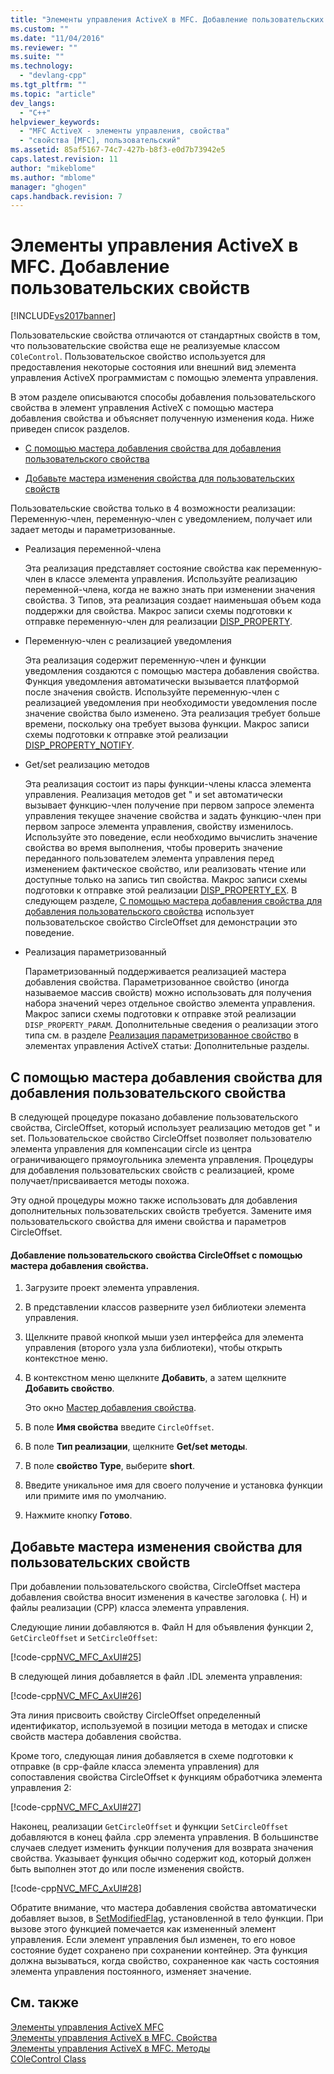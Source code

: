 ```yaml
---
title: "Элементы управления ActiveX в MFC. Добавление пользовательских свойств | Microsoft Docs"
ms.custom: ""
ms.date: "11/04/2016"
ms.reviewer: ""
ms.suite: ""
ms.technology: 
  - "devlang-cpp"
ms.tgt_pltfrm: ""
ms.topic: "article"
dev_langs: 
  - "C++"
helpviewer_keywords: 
  - "MFC ActiveX - элементы управления, свойства"
  - "свойства [MFC], пользовательский"
ms.assetid: 85af5167-74c7-427b-b8f3-e0d7b73942e5
caps.latest.revision: 11
author: "mikeblome"
ms.author: "mblome"
manager: "ghogen"
caps.handback.revision: 7
---
```

# Элементы управления ActiveX в MFC. Добавление пользовательских свойств
[!INCLUDE[vs2017banner](../assembler/inline/includes/vs2017banner.md)]

Пользовательские свойства отличаются от стандартных свойств в том, что пользовательские свойства еще не реализуемые классом `COleControl`.  Пользовательское свойство используется для предоставления некоторые состояния или внешний вид элемента управления ActiveX программистам с помощью элемента управления.  
  
 В этом разделе описываются способы добавления пользовательского свойства в элемент управления ActiveX с помощью мастера добавления свойства и объясняет полученную изменения кода.  Ниже приведен список разделов.  
  
-   [С помощью мастера добавления свойства для добавления пользовательского свойства](#_core_using_classwizard_to_add_a_custom_property)  
  
-   [Добавьте мастера изменения свойства для пользовательских свойств](#_core_classwizard_changes_for_custom_properties)  
  
 Пользовательские свойства только в 4 возможности реализации: Переменную\-член, переменную\-член с уведомлением, получает или задает методы и параметризованные.  
  
-   Реализация переменной\-члена  
  
     Эта реализация представляет состояние свойства как переменную\-член в классе элемента управления.  Используйте реализацию переменной\-члена, когда не важно знать при изменении значения свойства.  3 Типов, эта реализация создает наименьшая объем кода поддержки для свойства.  Макрос записи схемы подготовки к отправке переменную\-член для реализации [DISP\_PROPERTY](../Topic/DISP_PROPERTY.md).  
  
-   Переменную\-член с реализацией уведомления  
  
     Эта реализация содержит переменную\-член и функции уведомления создаются с помощью мастера добавления свойства.  Функция уведомления автоматически вызывается платформой после значения свойств.  Используйте переменную\-член с реализацией уведомления при необходимости уведомления после значение свойства было изменено.  Эта реализация требует больше времени, поскольку она требует вызова функции.  Макрос записи схемы подготовки к отправке этой реализации [DISP\_PROPERTY\_NOTIFY](../Topic/DISP_PROPERTY_NOTIFY.md).  
  
-   Get\/set реализацию методов  
  
     Эта реализация состоит из пары функции\-члены класса элемента управления.  Реализация методов get " и set автоматически вызывает функцию\-член получение при первом запросе элемента управления текущее значение свойства и задать функцию\-член при первом запросе элемента управления, свойству изменилось.  Используйте это поведение, если необходимо вычислить значение свойства во время выполнения, чтобы проверить значение переданного пользователем элемента управления перед изменением фактическое свойство, или реализовать чтение или доступные только на запись тип свойства.  Макрос записи схемы подготовки к отправке этой реализации [DISP\_PROPERTY\_EX](../Topic/DISP_PROPERTY_EX.md).  В следующем разделе, [С помощью мастера добавления свойства для добавления пользовательского свойства](#_core_using_classwizard_to_add_a_custom_property) использует пользовательское свойство CircleOffset для демонстрации это поведение.  
  
-   Реализация параметризованный  
  
     Параметризованный поддерживается реализацией мастера добавления свойства.  Параметризованное свойство \(иногда называемое массив свойств\) можно использовать для получения набора значений через отдельное свойство элемента управления.  Макрос записи схемы подготовки к отправке этой реализации `DISP_PROPERTY_PARAM`.  Дополнительные сведения о реализации этого типа см. в разделе [Реализация параметризованное свойство](../mfc/mfc-activex-controls-advanced-topics.md) в элементах управления ActiveX статьи: Дополнительные разделы.  
  
##  <a name="_core_using_classwizard_to_add_a_custom_property"></a> С помощью мастера добавления свойства для добавления пользовательского свойства  
 В следующей процедуре показано добавление пользовательского свойства, CircleOffset, который использует реализацию методов get " и set.  Пользовательское свойство CircleOffset позволяет пользователю элемента управления для компенсации circle из центра ограничивающего прямоугольника элемента управления.  Процедуры для добавления пользовательских свойств с реализацией, кроме получает\/присваивается методы похожа.  
  
 Эту одной процедуры можно также использовать для добавления дополнительных пользовательских свойств требуется.  Замените имя пользовательского свойства для имени свойства и параметров CircleOffset.  
  
#### Добавление пользовательского свойства CircleOffset с помощью мастера добавления свойства.  
  
1.  Загрузите проект элемента управления.  
  
2.  В представлении классов разверните узел библиотеки элемента управления.  
  
3.  Щелкните правой кнопкой мыши узел интерфейса для элемента управления \(второго узла узла библиотеки\), чтобы открыть контекстное меню.  
  
4.  В контекстном меню щелкните **Добавить**, а затем щелкните **Добавить свойство**.  
  
     Это окно [Мастер добавления свойства](../ide/names-add-property-wizard.md).  
  
5.  В поле **Имя свойства** введите `CircleOffset`.  
  
6.  В поле **Тип реализации**, щелкните **Get\/set методы**.  
  
7.  В поле **свойство Type**, выберите **short**.  
  
8.  Введите уникальное имя для своего получение и установка функции или примите имя по умолчанию.  
  
9. Нажмите кнопку **Готово**.  
  
##  <a name="_core_classwizard_changes_for_custom_properties"></a> Добавьте мастера изменения свойства для пользовательских свойств  
 При добавлении пользовательского свойства, CircleOffset мастера добавления свойства вносит изменения в качестве заголовка \(. H\) и файлы реализации \(CPP\) класса элемента управления.  
  
 Следующие линии добавляются в. Файл H для объявления функции 2, `GetCircleOffset` и `SetCircleOffset`:  
  
 [!code-cpp[NVC_MFC_AxUI#25](../mfc/codesnippet/CPP/mfc-activex-controls-adding-custom-properties_1.h)]  
  
 В следующей линия добавляется в файл .IDL элемента управления:  
  
 [!code-cpp[NVC_MFC_AxUI#26](../mfc/codesnippet/CPP/mfc-activex-controls-adding-custom-properties_2.idl)]  
  
 Эта линия присвоить свойству CircleOffset определенный идентификатор, используемой в позиции метода в методах и списке свойств мастера добавления свойства.  
  
 Кроме того, следующая линия добавляется в схеме подготовки к отправке \(в cpp\-файле класса элемента управления\) для сопоставления свойства CircleOffset к функциям обработчика элемента управления 2:  
  
 [!code-cpp[NVC_MFC_AxUI#27](../mfc/codesnippet/CPP/mfc-activex-controls-adding-custom-properties_3.cpp)]  
  
 Наконец, реализации `GetCircleOffset` и функции `SetCircleOffset` добавляются в конец файла .cpp элемента управления.  В большинстве случаев следует изменить функции получения для возврата значения свойства.  Указывает функция обычно содержит код, который должен быть выполнен этот до или после изменения свойств.  
  
 [!code-cpp[NVC_MFC_AxUI#28](../mfc/codesnippet/CPP/mfc-activex-controls-adding-custom-properties_4.cpp)]  
  
 Обратите внимание, что мастера добавления свойства автоматически добавляет вызов, в [SetModifiedFlag](../Topic/COleControl::SetModifiedFlag.md), установленной в тело функции.  При вызове этого функцией помечается как измененный элемент управления.  Если элемент управления был изменен, то его новое состояние будет сохранено при сохранении контейнер.  Эта функция должна вызываться, когда свойство, сохраненное как часть состояния элемента управления постоянного, изменяет значение.  
  
## См. также  
 [Элементы управления ActiveX MFC](../mfc/mfc-activex-controls.md)   
 [Элементы управления ActiveX в MFC. Свойства](../mfc/mfc-activex-controls-properties.md)   
 [Элементы управления ActiveX в MFC. Методы](../mfc/mfc-activex-controls-methods.md)   
 [COleControl Class](../mfc/reference/colecontrol-class.md)
